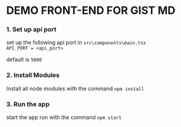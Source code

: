 # DEMO FRONT-END FOR GIST MD

### 1. Set up api port 
set up the following api port in `src\components\main.tsx`\
`API_PORT = <api_port>`

default is `5000`
### 2. Install Modules
Install all node modules with the  command `npm install`
### 3. Run the app 
start the app run with the command `npm start`